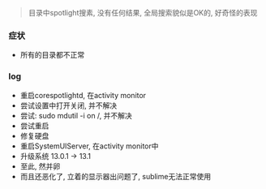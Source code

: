 > 目录中spotlight搜素, 没有任何结果, 全局搜索貌似是OK的, 好奇怪的表现

### 症状

- 所有的目录都不正常

### log

- 重启corespotlightd, 在activity monitor
- 尝试设置中打开关闭, 并不解决
- 尝试: sudo mdutil -i on /, 并不解决
- 尝试重启
- 修复硬盘
- 重启SystemUIServer, 在activity monitor中
- 升级系统 13.0.1 -> 13.1
- 至此, 然并卵
- 而且还恶化了, 立着的显示器出问题了, sublime无法正常使用
